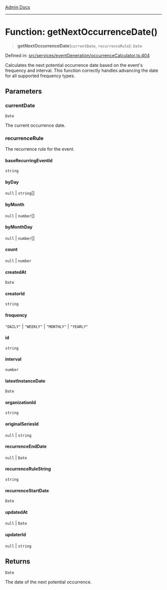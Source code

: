 [Admin Docs](/)

***

# Function: getNextOccurrenceDate()

> **getNextOccurrenceDate**(`currentDate`, `recurrenceRule`): `Date`

Defined in: [src/services/eventGeneration/occurrenceCalculator.ts:404](https://github.com/Sourya07/talawa-api/blob/ead7a48e0174153214ee7311f8b242ee1c1a12ca/src/services/eventGeneration/occurrenceCalculator.ts#L404)

Calculates the next potential occurrence date based on the event's frequency and interval.
This function correctly handles advancing the date for all supported frequency types.

## Parameters

### currentDate

`Date`

The current occurrence date.

### recurrenceRule

The recurrence rule for the event.

#### baseRecurringEventId

`string`

#### byDay

`null` \| `string`[]

#### byMonth

`null` \| `number`[]

#### byMonthDay

`null` \| `number`[]

#### count

`null` \| `number`

#### createdAt

`Date`

#### creatorId

`string`

#### frequency

`"DAILY"` \| `"WEEKLY"` \| `"MONTHLY"` \| `"YEARLY"`

#### id

`string`

#### interval

`number`

#### latestInstanceDate

`Date`

#### organizationId

`string`

#### originalSeriesId

`null` \| `string`

#### recurrenceEndDate

`null` \| `Date`

#### recurrenceRuleString

`string`

#### recurrenceStartDate

`Date`

#### updatedAt

`null` \| `Date`

#### updaterId

`null` \| `string`

## Returns

`Date`

The date of the next potential occurrence.
